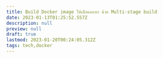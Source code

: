 ```yaml
---
title: Build Docker image ให้เล็กและเบา ด้วย Multi-stage build
date: 2023-01-13T01:25:52.557Z
description: null
preview: null
draft: true
lastmod: 2023-01-20T00:24:05.312Z
tags: tech,docker
---
```


